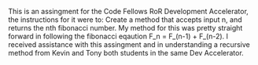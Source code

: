 This is an assingment for the Code Fellows RoR Development Accelerator, the instructions for it were to: Create a method that accepts input n, and returns the nth fibonacci number. My method for this was pretty straight forward in following the fibonacci eqaution F_n = F_(n-1) + F_(n-2). I received assistance with this assingment and in understanding a recursive method from Kevin and Tony both students in the same Dev Accelerator.
